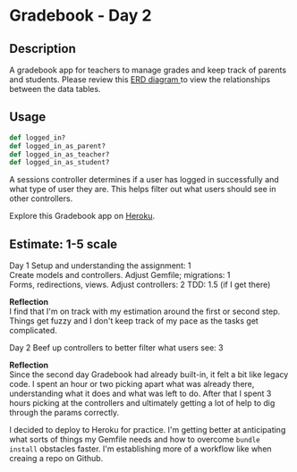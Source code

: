 # Gradebook - Day 2

## Description
A gradebook app for teachers to manage grades and keep track of parents and students. Please review this <a href="https://www.lucidchart.com/invitations/accept/c540ab90-bf9f-4e70-be26-df1062bdfc97">ERD diagram </a>to view the relationships between the data tables.

## Usage
```Ruby
def logged_in?
def logged_in_as_parent?
def logged_in_as_teacher?
def logged_in_as_student?
```
A sessions controller determines if a user has logged in successfully and what type of user they are. This helps filter out what users should see in other controllers.

Explore this Gradebook app on <a href="https://rocky-ridge-26298.herokuapp.com/login">Heroku</a>.

## Estimate: 1-5 scale
Day 1
Setup and understanding the assignment: 1 <br>
Create models and controllers. Adjust Gemfile; migrations: 1 <br>
Forms, redirections, views. Adjust controllers: 2
TDD: 1.5 (if I get there)

**Reflection**<br>
I find that I'm on track with my estimation around the first or second step. Things get fuzzy and I don't keep track of my pace as the tasks get complicated.

Day 2
Beef up controllers to better filter what users see: 3

**Reflection**<br>
Since the second day Gradebook had already built-in, it felt a bit like legacy code. I spent an hour or two picking apart what was already there, understanding what it does and what was left to do. After that I spent 3 hours picking at the controllers and ultimately getting a lot of help to dig through the params correctly.

I decided to deploy to Heroku for practice. I'm getting better at anticipating what sorts of things my Gemfile needs and how to overcome `bundle install` obstacles faster. I'm establishing more of a workflow like when creaing a repo on Github. 
